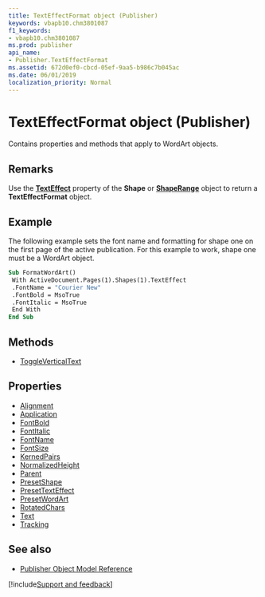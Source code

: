```yaml
---
title: TextEffectFormat object (Publisher)
keywords: vbapb10.chm3801087
f1_keywords:
- vbapb10.chm3801087
ms.prod: publisher
api_name:
- Publisher.TextEffectFormat
ms.assetid: 672d0ef0-cbcd-05ef-9aa5-b986c7b045ac
ms.date: 06/01/2019
localization_priority: Normal
---
```



# TextEffectFormat object (Publisher)

Contains properties and methods that apply to WordArt objects.
 
## Remarks

Use the **[TextEffect](publisher.shape.texteffect.md)** property of the **Shape** or **[ShapeRange](publisher.shaperange.texteffect.md)** object to return a **TextEffectFormat** object. 

## Example

The following example sets the font name and formatting for shape one on the first page of the active publication. For this example to work, shape one must be a WordArt object.

```vb
Sub FormatWordArt() 
 With ActiveDocument.Pages(1).Shapes(1).TextEffect 
 .FontName = "Courier New" 
 .FontBold = MsoTrue 
 .FontItalic = MsoTrue 
 End With 
End Sub
```


## Methods

- [ToggleVerticalText](Publisher.TextEffectFormat.ToggleVerticalText.md)

## Properties

- [Alignment](Publisher.TextEffectFormat.Alignment.md)
- [Application](Publisher.TextEffectFormat.Application.md)
- [FontBold](Publisher.TextEffectFormat.FontBold.md)
- [FontItalic](Publisher.TextEffectFormat.FontItalic.md)
- [FontName](Publisher.TextEffectFormat.FontName.md)
- [FontSize](Publisher.TextEffectFormat.FontSize.md)
- [KernedPairs](Publisher.TextEffectFormat.KernedPairs.md)
- [NormalizedHeight](Publisher.TextEffectFormat.NormalizedHeight.md)
- [Parent](Publisher.TextEffectFormat.Parent.md)
- [PresetShape](Publisher.TextEffectFormat.PresetShape.md)
- [PresetTextEffect](Publisher.TextEffectFormat.PresetTextEffect.md)
- [PresetWordArt](Publisher.TextEffectFormat.PresetWordArt.md)
- [RotatedChars](Publisher.TextEffectFormat.RotatedChars.md)
- [Text](Publisher.TextEffectFormat.Text.md)
- [Tracking](Publisher.TextEffectFormat.Tracking.md)

## See also

- [Publisher Object Model Reference](overview/publisher/object-model.md)



[!include[Support and feedback](~/includes/feedback-boilerplate.md)]